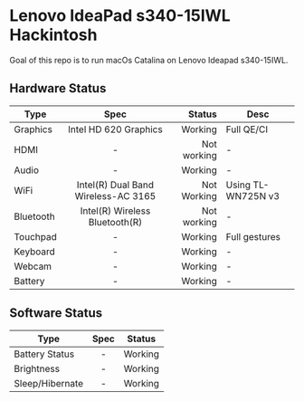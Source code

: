 # Lenovo IdeaPad s340-15IWL Hackintosh

Goal of this repo is to run macOs Catalina on Lenovo Ideapad s340-15IWL.

## Hardware Status

Type | Spec | Status | Desc
---------|:---------:|----------:|----------
Graphics        | Intel HD 620 Graphics | Working | Full QE/CI
HDMI            | - | Not working | -
Audio            | - | Working | -
WiFi            | Intel(R) Dual Band Wireless-AC 3165 | Not Working | Using TL-WN725N v3
Bluetooth        | Intel(R) Wireless Bluetooth(R) | Not working | -
Touchpad        | - | Working | Full gestures
Keyboard        | - | Working | -
Webcam        | - | Working | -
Battery        | - | Working | -

## Software Status

Type | Spec | Status
---------|:---------:|----------
Battery Status        | - | Working
Brightness        | - | Working
Sleep/Hibernate        | - | Working
